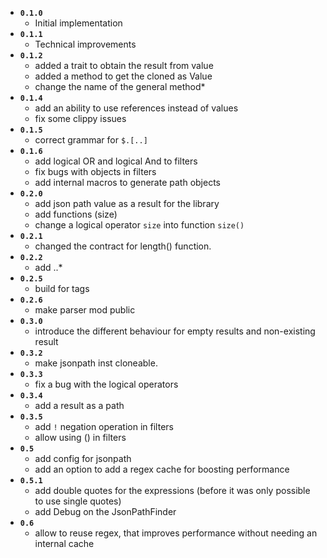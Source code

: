 - **`0.1.0`**
  - Initial implementation
- **`0.1.1`**
  - Technical improvements
- **`0.1.2`**
  - added a trait to obtain the result from value
  - added a method to get the cloned as Value
  - change the name of the general method\*
- **`0.1.4`**
  - add an ability to use references instead of values
  - fix some clippy issues
- **`0.1.5`**
  - correct grammar for `$.[..]`
- **`0.1.6`**
  - add logical OR and logical And to filters
  - fix bugs with objects in filters
  - add internal macros to generate path objects
- **`0.2.0`**
  - add json path value as a result for the library
  - add functions (size)
  - change a logical operator `size` into function `size()`
- **`0.2.1`**
  - changed the contract for length() function.
- **`0.2.2`**
  - add ..\*
- **`0.2.5`**
  - build for tags
- **`0.2.6`**
  - make parser mod public
- **`0.3.0`**
  - introduce the different behaviour for empty results and non-existing result
- **`0.3.2`**
  - make jsonpath inst cloneable.
- **`0.3.3`**
  - fix a bug with the logical operators
- **`0.3.4`**
  - add a result as a path
- **`0.3.5`**
  - add `!` negation operation in filters
  - allow using () in filters
- **`0.5`**
  - add config for jsonpath
  - add an option to add a regex cache for boosting performance
- **`0.5.1`**
  - add double quotes for the expressions (before it was only possible to use single quotes)
  - add Debug on the JsonPathFinder
- **`0.6`**
  - allow to reuse regex, that improves performance without needing an internal cache
